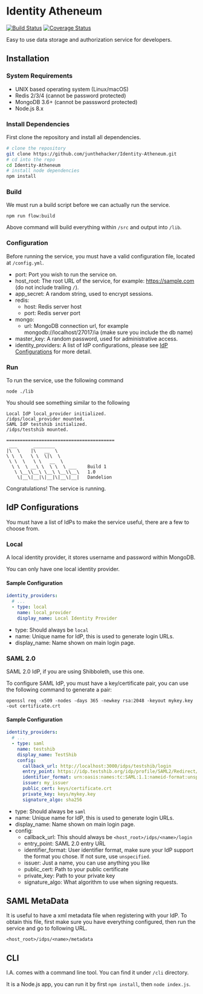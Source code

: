 # Identity Atheneum

[![Build Status](https://travis-ci.org/junthehacker/Identity-Atheneum.svg?branch=master)](https://travis-ci.org/junthehacker/Identity-Atheneum)
[![Coverage Status](https://coveralls.io/repos/github/junthehacker/Identity-Atheneum/badge.svg?branch=master)](https://coveralls.io/github/junthehacker/Identity-Atheneum?branch=master)

Easy to use data storage and authorization service for developers.

## Installation

### System Requirements

* UNIX based operating system (Linux/macOS)
* Redis 2/3/4 (cannot be password protected)
* MongoDB 3.6+ (cannot be passsword protected)
* Node.js 8.x

### Install Dependencies

First clone the repository and install all dependencies.

```bash
# clone the repository
git clone https://github.com/junthehacker/Identity-Atheneum.git
# cd into the repo
cd Identity-Atheneum
# install node dependencies
npm install
```

### Build

We must run a build script before we can actually run the service.

```
npm run flow:build
```

Above command will build everything within `/src` and output into `/lib`.

### Configuration

Before running the service, you must have a valid configuration file, located at `/config.yml`.

* port: Port you wish to run the service on.
* host_root: The root URL of the service, for example: https://sample.com (do not include trailing `/`).
* app_secret: A random string, used to encrypt sessions.
* redis:
    * host: Redis server host
    * port: Redis server port
* mongo:
    * url: MongoDB connection url, for example mongodb://localhost/27017/ia (make sure you include the db name)
* master_key: A random password, used for administrative access.
* identity_providers: A list of IdP configurations, please see [IdP Configurations](#idp-configurations) for more detail.

### Run

To run the service, use the following command

```
node ./lib
```

You should see something similar to the following

```
Local IdP local_provider initialized.
/idps/local_provider mounted.
SAML IdP testshib initialized.
/idps/testshib mounted.

========================================
 ___      ________         
|\  \    |\   __  \        
\ \  \   \ \  \|\  \       
 \ \  \   \ \   __  \      
  \ \  \ __\ \  \ \  \ ___    Build 1
   \ \__\\__\ \__\ \__\\__\   1.0
    \|__\|__|\|__|\|__\|__|   Dandelion
```

Congratulations! The service is running.

## IdP Configurations

You must have a list of IdPs to make the service useful, there are a few to choose from.

### Local

A local identity provider, it stores username and password within MongoDB.

You can only have one local identity provider.

#### Sample Configuration

```yaml
identity_providers:
  # ...
  - type: local
    name: local_provider
    display_name: Local Identity Provider
```

* type: Should always be `local`
* name: Unique name for IdP, this is used to generate login URLs.
* display_name: Name shown on main login page.

### SAML 2.0

SAML 2.0 IdP, if you are using Shibboleth, use this one.

To configure SAML IdP, you must have a key/certificate pair, you can use the following command to generate a pair:

```
openssl req -x509 -nodes -days 365 -newkey rsa:2048 -keyout mykey.key -out certificate.crt
```

#### Sample Configuration

```yaml
identity_providers:
  # ...
  - type: saml
    name: testshib
    display_name: TestShib
    config:
      callback_url: http://localhost:3000/idps/testshib/login
      entry_point: https://idp.testshib.org/idp/profile/SAML2/Redirect/SSO
      identifier_format: urn:oasis:names:tc:SAML:1.1:nameid-format:unspecified
      issuer: my_issuer
      public_cert: keys/certificate.crt
      private_key: keys/mykey.key
      signature_algo: sha256
```

* type: Should always be `saml`
* name: Unique name for IdP, this is used to generate login URLs.
* display_name: Name shown on main login page.
* config:
    * callback_url: This should always be `<host_root>/idps/<name>/login`
    * entry_point: SAML 2.0 entry URL
    * identifier_format: User identifier format, make sure your IdP support the format you chose. If not sure, use `unspecified`.
    * issuer: Just a name, you can use anything you like
    * public_cert: Path to your public certificate
    * private_key: Path to your private key
    * signature_algo: What algorithm to use when signing requests.
    
## SAML MetaData

It is useful to have a xml metadata file when registering with your IdP. To obtain this file, first make sure you have everything configured, then run the service and go to following URL.

```
<host_root>/idps/<name>/metadata
```

## CLI

I.A. comes with a command line tool. You can find it under `/cli` directory.

It is a Node.js app, you can run it by first `npm install`, then `node index.js`.
